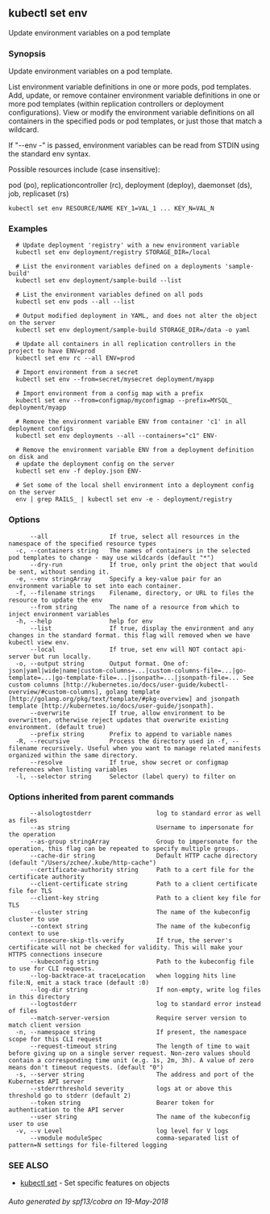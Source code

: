 ## kubectl set env

Update environment variables on a pod template

### Synopsis

Update environment variables on a pod template. 

List environment variable definitions in one or more pods, pod templates. Add, update, or remove container environment variable definitions in one or more pod templates (within replication controllers or deployment configurations). View or modify the environment variable definitions on all containers in the specified pods or pod templates, or just those that match a wildcard. 

If "--env -" is passed, environment variables can be read from STDIN using the standard env syntax. 

Possible resources include (case insensitive): 

  pod (po), replicationcontroller (rc), deployment (deploy), daemonset (ds), job, replicaset (rs)

```
kubectl set env RESOURCE/NAME KEY_1=VAL_1 ... KEY_N=VAL_N
```

### Examples

```
  # Update deployment 'registry' with a new environment variable
  kubectl set env deployment/registry STORAGE_DIR=/local
  
  # List the environment variables defined on a deployments 'sample-build'
  kubectl set env deployment/sample-build --list
  
  # List the environment variables defined on all pods
  kubectl set env pods --all --list
  
  # Output modified deployment in YAML, and does not alter the object on the server
  kubectl set env deployment/sample-build STORAGE_DIR=/data -o yaml
  
  # Update all containers in all replication controllers in the project to have ENV=prod
  kubectl set env rc --all ENV=prod
  
  # Import environment from a secret
  kubectl set env --from=secret/mysecret deployment/myapp
  
  # Import environment from a config map with a prefix
  kubectl set env --from=configmap/myconfigmap --prefix=MYSQL_ deployment/myapp
  
  # Remove the environment variable ENV from container 'c1' in all deployment configs
  kubectl set env deployments --all --containers="c1" ENV-
  
  # Remove the environment variable ENV from a deployment definition on disk and
  # update the deployment config on the server
  kubectl set env -f deploy.json ENV-
  
  # Set some of the local shell environment into a deployment config on the server
  env | grep RAILS_ | kubectl set env -e - deployment/registry
```

### Options

```
      --all                 If true, select all resources in the namespace of the specified resource types
  -c, --containers string   The names of containers in the selected pod templates to change - may use wildcards (default "*")
      --dry-run             If true, only print the object that would be sent, without sending it.
  -e, --env stringArray     Specify a key-value pair for an environment variable to set into each container.
  -f, --filename strings    Filename, directory, or URL to files the resource to update the env
      --from string         The name of a resource from which to inject environment variables
  -h, --help                help for env
      --list                If true, display the environment and any changes in the standard format. this flag will removed when we have kubectl view env.
      --local               If true, set env will NOT contact api-server but run locally.
  -o, --output string       Output format. One of: json|yaml|wide|name|custom-columns=...|custom-columns-file=...|go-template=...|go-template-file=...|jsonpath=...|jsonpath-file=... See custom columns [http://kubernetes.io/docs/user-guide/kubectl-overview/#custom-columns], golang template [http://golang.org/pkg/text/template/#pkg-overview] and jsonpath template [http://kubernetes.io/docs/user-guide/jsonpath].
      --overwrite           If true, allow environment to be overwritten, otherwise reject updates that overwrite existing environment. (default true)
      --prefix string       Prefix to append to variable names
  -R, --recursive           Process the directory used in -f, --filename recursively. Useful when you want to manage related manifests organized within the same directory.
      --resolve             If true, show secret or configmap references when listing variables
  -l, --selector string     Selector (label query) to filter on
```

### Options inherited from parent commands

```
      --alsologtostderr                  log to standard error as well as files
      --as string                        Username to impersonate for the operation
      --as-group stringArray             Group to impersonate for the operation, this flag can be repeated to specify multiple groups.
      --cache-dir string                 Default HTTP cache directory (default "/Users/zchee/.kube/http-cache")
      --certificate-authority string     Path to a cert file for the certificate authority
      --client-certificate string        Path to a client certificate file for TLS
      --client-key string                Path to a client key file for TLS
      --cluster string                   The name of the kubeconfig cluster to use
      --context string                   The name of the kubeconfig context to use
      --insecure-skip-tls-verify         If true, the server's certificate will not be checked for validity. This will make your HTTPS connections insecure
      --kubeconfig string                Path to the kubeconfig file to use for CLI requests.
      --log-backtrace-at traceLocation   when logging hits line file:N, emit a stack trace (default :0)
      --log-dir string                   If non-empty, write log files in this directory
      --logtostderr                      log to standard error instead of files
      --match-server-version             Require server version to match client version
  -n, --namespace string                 If present, the namespace scope for this CLI request
      --request-timeout string           The length of time to wait before giving up on a single server request. Non-zero values should contain a corresponding time unit (e.g. 1s, 2m, 3h). A value of zero means don't timeout requests. (default "0")
  -s, --server string                    The address and port of the Kubernetes API server
      --stderrthreshold severity         logs at or above this threshold go to stderr (default 2)
      --token string                     Bearer token for authentication to the API server
      --user string                      The name of the kubeconfig user to use
  -v, --v Level                          log level for V logs
      --vmodule moduleSpec               comma-separated list of pattern=N settings for file-filtered logging
```

### SEE ALSO

* [kubectl set](kubectl_set.md)	 - Set specific features on objects

###### Auto generated by spf13/cobra on 19-May-2018
